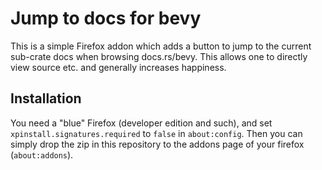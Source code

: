 # Jump to docs for bevy

This is a simple Firefox addon which adds a button to jump to the current sub-crate docs when browsing docs.rs/bevy. This allows one to directly view source etc. and generally increases happiness.

## Installation

You need a "blue" Firefox (developer edition and such), and set `xpinstall.signatures.required` to `false` in `about:config`. Then you can simply drop the zip in this repository to the addons page of your firefox (`about:addons`).
